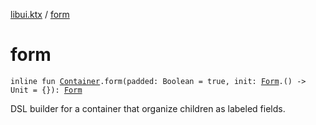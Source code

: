 [libui.ktx](README.md) / [form](form.md)

# form

`inline fun `[`Container`](-container/README.md)`.form(padded: Boolean = true, init: `[`Form`](-form/README.md)`.() -> Unit = {}): `[`Form`](-form/README.md)

DSL builder for a container that organize children as labeled fields.

